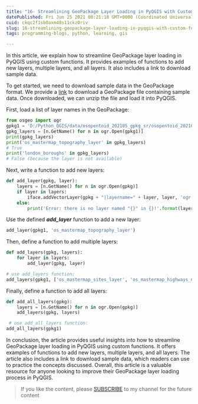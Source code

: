 ```yaml
---
title: "16- Streamlining GeoPackage Layer Loading in PyQGIS with Custom Functions"
datePublished: Fri Jun 25 2021 08:21:18 GMT+0000 (Coordinated Universal Time)
cuid: ckqc2f1sb0axm48s11ckz0riv
slug: 16-streamlining-geopackage-layer-loading-in-pyqgis-with-custom-functions
tags: programming-blogs, python, learning, gis

---
```


In this article, we explain how to streamline GeoPackage layer loading in PyQGIS using custom functions. It provides examples of functions to add new layers, multiple layers, and all layers. It also includes a link to download sample data.

To get started, we need to download sample data in the GeoPackage format. We provide a [link](https://github.com/Azad77/Python_qgis/blob/main/Data/osopentoid_202105_gpkg_sr.zip) to download a GeoPackage file containing sample data. Once downloaded, we can unzip the file and load it into PyQGIS.

First, load a list of layer names in the GeoPackage:

```python
from osgeo import ogr
gpkg1 = 'D:/Python_QGIS/data/osopentoid_202105_gpkg_sr/osopentoid_202105_sr.gpkg'
gpkg_layers = [n.GetName() for n in ogr.Open(gpkg1)]
print(gpkg_layers)
print('os_mastermap_topography_layer' in gpkg_layers)
# True
print('london_boroughs' in gpkg_layers)
# False (because the layer is not available)
```

Next, write a function to add new layers:

```python
def add_layer(gpkg, layer):
    layers = [n.GetName() for n in ogr.Open(gpkg)]
    if layer in layers:
        iface.addVectorLayer(gpkg + "|layername=" + layer, layer, 'ogr')
    else:
        print('Error: there is no layer named "{}" in {}!'.format(layer, gpkg))
```

Use the defined ***add\_layer*** function to add a new layer:

```python
add_layer(gpkg1, 'os_mastermap_topography_layer')
```

Then, define a function to add multiple layers:

```python
def add_layers(gpkg, layers):
    for layer in layers:
        add_layer(gpkg, layer)

# use add_layers function:
add_layers(gpkg1, ['os_mastermap_sites_layer', 'os_mastermap_highways_network'])
```

Finally, define a function to add all layers:

```python
def add_all_layers(gpkg):
    layers = [n.GetName() for n in ogr.Open(gpkg)]
    add_layers(gpkg, layers)

 # use add_all_layers function:   
add_all_layers(gpkg1)
```

In conclusion, the article provides useful insights into how to streamline GeoPackage layer loading in PyQGIS using custom functions. It offers examples of functions to add new layers, multiple layers, and all layers. The article also includes a link to download sample data, which readers can use to practice the concepts discussed. Overall, this article is a valuable resource for anyone looking to improve their GeoPackage layer loading process in PyQGIS.

> If you like the content, please [SUBSCRIBE](https://www.youtube.com/channel/UCpbWlHEqBSnJb6i4UemXQpA?sub_confirmation=1) to my channel for the future content